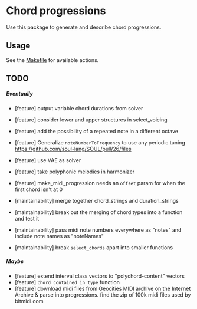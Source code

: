 # Chord progressions

Use this package to generate and describe chord progressions.

## Usage

See the [Makefile](Makefile) for available actions.

## TODO

##### Eventually

-   [feature] output variable chord durations from solver
-   [feature] consider lower and upper structures in select_voicing
-   [feature] add the possibility of a repeated note in a different octave
-   [feature] Generalize `noteNumberToFrequency` to use any periodic tuning https://github.com/soul-lang/SOUL/pull/26/files
-   [feature] use VAE as solver
-   [feature] take polyphonic melodies in harmonizer
-   [feature] make_midi_progression needs an `offset` param for when the first chord isn't at 0

-   [maintainability] merge together chord_strings and duration_strings
-   [maintainability] break out the merging of chord types into a function and test it
-   [maintainability] pass midi note numbers everywhere as "notes" and include note names as "noteNames"
-   [maintainability] break `select_chords` apart into smaller functions


##### Maybe

-   [feature] extend interval class vectors to "polychord-content" vectors
-   [feature] `chord_contained_in_type` function
-   [feature] download midi files from Geocities MIDI archive on the Internet Archive & parse into progressions. find the zip of 100k midi files used by bitmidi.com
